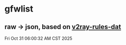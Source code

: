 # gfwlist
## raw -> json, based on [v2ray-rules-dat](https://github.com/Loyalsoldier/v2ray-rules-dat)
Fri Oct 31 06:00:32 AM CST 2025


